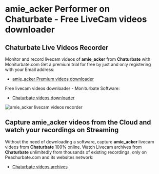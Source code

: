 # amie_acker Performer on Chaturbate - Free LiveCam videos downloader

## Chaturbate Live Videos Recorder

Monitor and record livecam videos of **amie_acker** from **Chaturbate** with Moniturbate.com
Get a premium trial for free by just and only registering with your Email address:
* [amie_acker Premium videos downloader](https://moniturbate.com/request-demo-licence-key.html)

Free livecam videos downloader - Moniturbate Software:
* [Chaturbate videos downloader](https://moniturbate.com/moniturbate-download-software.html)

![amie_acker livecam videos recorder](https://peachurnet.com/templates/moniturbate-software.png)


## Capture amie_acker videos from the Cloud and watch your recordings on Streaming

Without the need of downloading a software, capture **amie_acker** livecam videos from **Chaturbate** 100% online.
Watch Livecam archives from **Chaturbate** unlimitedly from thousands of existing recordings, only on Peachurbate.com and its websites network:
* [Chaturbate videos archives](https://peachurnet.com/)